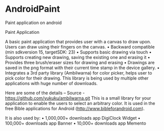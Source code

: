 # AndroidPaint
Paint application on android

Paint Application

A basic paint application that provides user with a canvas to draw upon. Users can draw using their fingers on the canvas.
•	Backward compatible (min sdkversion 15, targetSDK: 23)
•	Supports basic drawing via touch
•	Supports creating new drawing, saving the existing one and erasing it
•	Provides three brush/eraser sizes for drawing and erasing
•	Drawings are saved in the png format with their current time stamp in the device gallery.
•	Integrates a 3rd party library (Ambilwarna) for color picker, helps user to pick color for their drawing. This library is being used by multiple other applications with huge number of downloads. 

Here are some of the details –
Source - https://github.com/yukuku/ambilwarna.git
This is a small library for your application to enable the users to select an arbitrary color. It is used in the free Bible applications for Android (http://www.bibleforandroid.com).

It is also used by:
•	1,000,000+ downloads app DigiClock Widget
•	100,000+ downloads app Banner
•	10,000+ downloads app Memento



